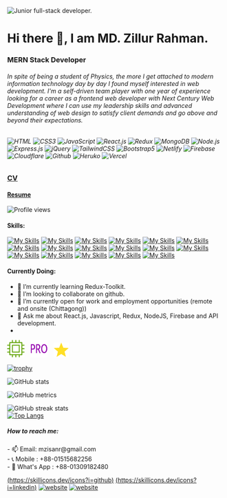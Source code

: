 ![Junior full-stack developer.](https://media-exp1.licdn.com/dms/image/C4D16AQHN8oOXIAAzHg/profile-displaybackgroundimage-shrink_350_1400/0/1654709162111?e=1668038400&v=beta&t=zmpsv5oMBuCi7Y2ki6ff5UdOF3lk8TgdvjuUGT0ByuM)

<h1>Hi there 👋, I am MD. Zillur Rahman.</h1>
<h3> MERN Stack Developer</h3>

<h6>In spite of being a student of Physics, the more I get attached to modern information technology day by day
I found myself interested in web development. I'm a self-driven team player with one year of experience
looking for a career as a frontend web developer with Next Century Web Development where I can use my
leadership skills and advanced understanding of web design to satisfy client demands and go above and
beyond their expectations.<h6>

![HTML](https://img.shields.io/badge/HTML5-E34F26?style=flat-square&logo=html5&logoColor=white)
![CSS3](https://img.shields.io/badge/CSS3-1572B6?style=flat-square&logo=css3&logoColor=white)
![JavaScript](https://img.shields.io/badge/JavaScript-F7DF1E?style=flat-square&logo=javascript&logoColor=black)
![React.js](https://img.shields.io/badge/React.js-0081CB?style=flat-square&logo=react&logoColor=61DAFB)
![Redux](https://img.shields.io/badge/REDUX-E34F26?style=flat-square&logo=redux&logoColor=white)
![MongoDB](https://img.shields.io/badge/MongoDB-E34F26?style=flat-square&logo=mongodb&logoColor=green)
![Node.js](https://img.shields.io/badge/Node.js-43853D?style=flat-square&logo=node.js&logoColor=white)
![Express.js](https://img.shields.io/badge/Express.JS-E34F26?style=flat-square&logo=express&logoColor=black)
![jQuery](https://img.shields.io/badge/jQuery-0769AD?style=flat-square&logo=jquery&logoColor=white)
![TailwindCSS](https://img.shields.io/badge/Tailwind_CSS-38B2AC?style=flat-square&logo=tailwind-css&logoColor=white)
![Bootstrap5](https://img.shields.io/badge/Bootstrap5-563D7C?style=flat-square&logo=bootstrap&logoColor=white)
![Netlify](https://img.shields.io/badge/Netlify-00C7B7?style=flat-square&logo=netlify&logoColor=white)
![Firebase](https://img.shields.io/badge/Firebase-E34F26?style=flat-square&logo=firebase&logoColor=white)
![Cloudflare](https://img.shields.io/badge/Cloudflare-F38020?style=flat-square&logo=Cloudflare&logoColor=white)
![Github](https://img.shields.io/badge/Github-E34F26?style=flat-square&logo=github&logoColor=black)
![Heruko](https://img.shields.io/badge/Heroku-E34F26?style=flat-square&logo=heroku&logoColor=white)
![Vercel](https://img.shields.io/badge/Vercel-E34F26?style=flat-square&logo=vercel&logoColor=black)


### [CV](https://drive.google.com/file/d/17UpSu9XMUQcxTeOdD7ehTCVzX0hC95jz/view?usp=sharing)
#### [Resume](https://drive.google.com/file/d/1RptOxgcmuNQuasOaL4pXzON1jA4Y0ZPe/view?usp=sharing)


![Profile views](https://gpvc.arturio.dev/MdZillurRahman)  

#### Skills:
[![My Skills](https://skillicons.dev/icons?i=js)](https://skillicons.dev)
[![My Skills](https://skillicons.dev/icons?i=html)](https://skillicons.dev)
[![My Skills](https://skillicons.dev/icons?i=css)](https://skillicons.dev)
[![My Skills](https://skillicons.dev/icons?i=bootstrap)](https://skillicons.dev)
[![My Skills](https://skillicons.dev/icons?i=tailwind)](https://skillicons.dev)
[![My Skills](https://skillicons.dev/icons?i=react)](https://skillicons.dev)
[![My Skills](https://skillicons.dev/icons?i=redux)](https://skillicons.dev)
[![My Skills](https://skillicons.dev/icons?i=firebase)](https://skillicons.dev)
[![My Skills](https://skillicons.dev/icons?i=nodejs)](https://skillicons.dev)
[![My Skills](https://skillicons.dev/icons?i=express)](https://skillicons.dev)
[![My Skills](https://skillicons.dev/icons?i=heroku)](https://skillicons.dev)
[![My Skills](https://skillicons.dev/icons?i=mongodb)](https://skillicons.dev)
[![My Skills](https://skillicons.dev/icons?i=netlify)](https://skillicons.dev)
[![My Skills](https://skillicons.dev/icons?i=vercel)](https://skillicons.dev)
[![My Skills](https://skillicons.dev/icons?i=css)](https://skillicons.dev)
[![My Skills](https://skillicons.dev/icons?i=figma&theme=light)](https://skillicons.dev)
[![My Skills](https://skillicons.dev/icons?i=github)](https://skillicons.dev)


<!-- Skills:  / CSS3 / Bootstrap / Tailwind CSS / REACT JS / JS / Redux / Redux-toolkit / Firebase / NodeJS / Express JS / MongoDB -->


#### Currently Doing:

- 🌱 I’m currently learning Redux-Toolkit. 
- 👯 I’m looking to collaborate on github. 
- 👯 I’m currently open for work and employment opportunities (remote and onsite (Chittagong))
- 💬 Ask me about React.js, Javascript, Redux, NodeJS, Firebase and API development.
- 




<a href='https://docs.github.com/en/developers'><img src='https://raw.githubusercontent.com/acervenky/animated-github-badges/master/assets/devbadge.gif' width='40' height='40'></a> <a href='https://github.com/pricing'><img src='https://raw.githubusercontent.com/acervenky/animated-github-badges/master/assets/pro.gif' width='40' height='40'></a> <a href='https://stars.github.com/'><img src='https://raw.githubusercontent.com/acervenky/animated-github-badges/master/assets/starbadge.gif' width='35' height='35'></a> 


[![trophy](https://github-profile-trophy.vercel.app/?username=MdZillurRahman)](https://github.com/ryo-ma/github-profile-trophy)


<!-- [![Top Langs](https://github-readme-stats.vercel.app/api/top-langs/?username=)](https://github.com/anuraghazra/github-readme-stats) -->

<!-- ![GitHub stats](https://github-readme-stats.vercel.app/api?username=MdZillurRahman&show_icons=true&theme=radical) -->

![GitHub stats](https://github-readme-stats.vercel.app/api?username=MdZillurRahman&show_icons=true)  

<!-- ![GitHub Activity Graph](https://activity-graph.herokuapp.com/graph?username=MdZillurRahman)   -->

![GitHub metrics](https://metrics.lecoq.io/MdZillurRahman)  

![GitHub streak stats](https://github-readme-streak-stats.herokuapp.com/?user=MdZillurRahman)  
[![Top Langs](https://github-readme-stats.vercel.app/api/top-langs/?username=MdZillurRahman&layout=compact)](https://github.com/anuraghazra/github-readme-stats)

<h5>How to reach me:</h5>
- 📫 Email: mzisanr@gmail.com  </br> 
- 📞 Mobile : +88-01515682256 </br>
- 📲 What's App : +88-01309182480 </br>



[(https://skillicons.dev/icons?i=github)](https://www.linkedin.com/in/md-zillur-rahman-2042291ab/)
[(https://skillicons.dev/icons?i=linkedin)](https://www.linkedin.com/in/md-zillur-rahman-2042291ab/)
[<img src='https://cdn.jsdelivr.net/npm/simple-icons@3.0.1/icons/facebook.svg' alt='website' height='40'>]([https://zillurportfolio.netlify.app/](https://www.facebook.com/profile.php?id=100010465036529))  
[<img src='https://cdn.jsdelivr.net/npm/simple-icons@3.0.1/icons/icloud.svg' alt='website' height='40'>](https://zillurportfolio.netlify.app/)  



